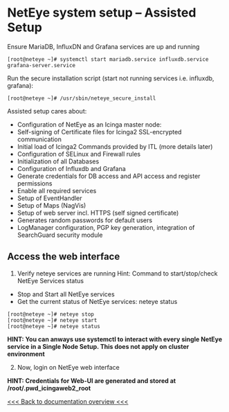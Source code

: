 # NetEye system setup – Assisted Setup

Ensure MariaDB, InfluxDN and Grafana services are up and running
```
[root@neteye ~]# systemctl start mariadb.service influxdb.service grafana-server.service
```
Run the secure installation script (start not running services i.e. influxdb, grafana):
```
[root@neteye ~]# /usr/sbin/neteye_secure_install
```

Assisted setup cares about:
- Configuration of NetEye as an Icinga master node: 
- Self-signing of Certificate files for Icinga2 SSL-encrypted communication
- Initial load of Icinga2 Commands provided by ITL (more details later)
- Configuration of SELinux and Firewall rules
- Initialization of all Databases
- Configuration of Influxdb and Grafana
- Generate credentials for DB access and API access and register permissions
- Enable all required services
- Setup of EventHandler
- Setup of Maps (NagVis)
- Setup of web server incl. HTTPS (self signed certificate)
- Generates random passwords for default users
- LogManager configuration, PGP key generation, integration of SearchGuard security module

## Access the web interface 

1. Verify neteye services are running
   Hint: Command to start/stop/check NetEye Services status
- Stop and Start all NetEye services
- Get the current status of NetEye services: neteye status
```
[root@neteye ~]# neteye stop
[root@neteye ~]# neteye start
[root@neteye ~]# neteye status
```

__HINT: You can anways use systemctl to interact with every single NetEye service in a Single Node Setup. This does not apply on cluster environment__

2. Now, login on NetEye web interface

__HINT: Credentials for Web-UI are generated and stored at /root/.pwd_icingaweb2_root__


[<<< Back to documentation overview <<<](./README.md)
